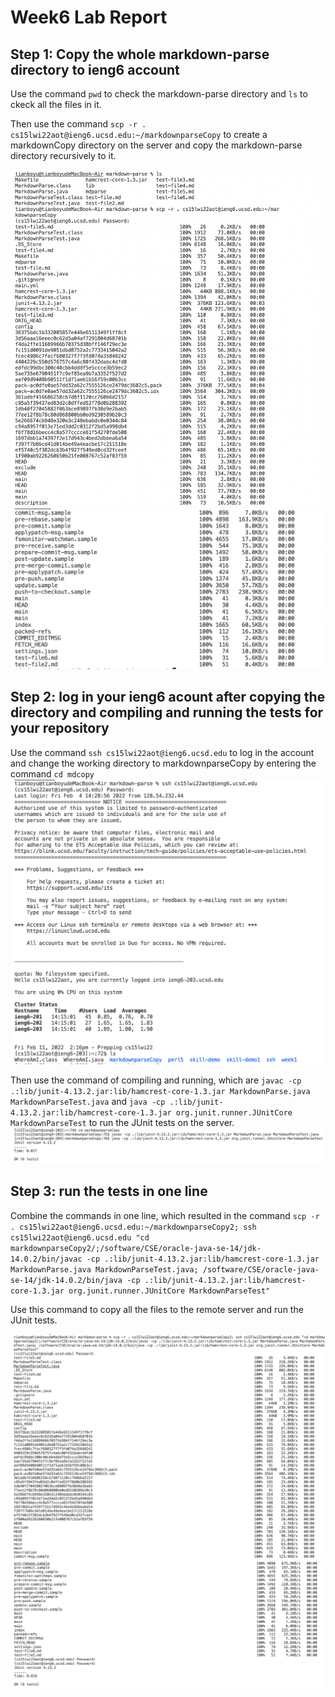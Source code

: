 # Week6 Lab Report

## Step 1: Copy the whole markdown-parse directory to ieng6 account
Use the command `pwd` to check the markdown-parse directory and `ls` to ckeck all the files in it.

Then use the command `scp -r . cs15lwi22aot@ieng6.ucsd.edu:~/markdownparseCopy` to create a markdownCopy directory on the server and copy the markdown-parse directory recursively to it. 

![Image](pic1.1.png)
![Image](pic1.2.png)


## Step 2: log in your ieng6 acount after copying the directory and compiling and running the tests for your repository
Use the command `ssh cs15lwi22aot@ieng6.ucsd.edu` to log in the  account and change the working directory to markdownparseCopy by entering the command `cd mdcopy`
![Image](pic2.png)

Then use the command of compiling and running, which are `javac -cp .:lib/junit-4.13.2.jar:lib/hamcrest-core-1.3.jar MarkdownParse.java MarkdownParseTest.java` and `java -cp .:lib/junit-4.13.2.jar:lib/hamcrest-core-1.3.jar org.junit.runner.JUnitCore MarkdownParseTest` to run the JUnit tests on the server. 
![Image](pic3.png)


## Step 3: run the tests in one line
Combine the commands in one line, which resulted in the command `scp -r . cs15lwi22aot@ieng6.ucsd.edu:~/markdownparseCopy2; ssh cs15lwi22aot@ieng6.ucsd.edu "cd markdownparseCopy2/;/software/CSE/oracle-java-se-14/jdk-14.0.2/bin/javac -cp .:lib/junit-4.13.2.jar:lib/hamcrest-core-1.3.jar MarkdownParse.java MarkdownParseTest.java; /software/CSE/oracle-java-se-14/jdk-14.0.2/bin/java -cp .:lib/junit-4.13.2.jar:lib/hamcrest-core-1.3.jar org.junit.runner.JUnitCore MarkdownParseTest"`

Use this command to copy all the files to the remote server and run the JUnit tests.

![Image](pic4.1.png)
![Image](pic4.2.png)